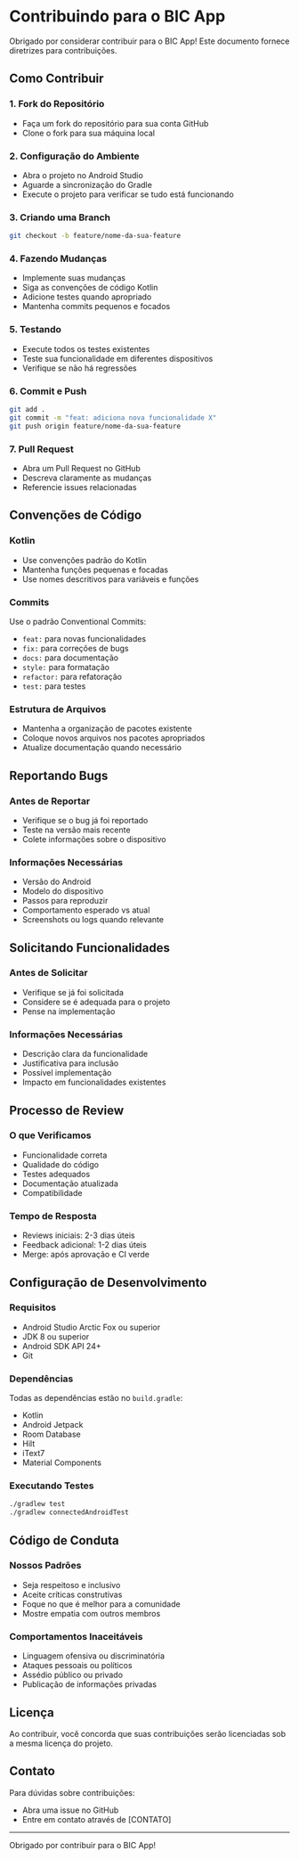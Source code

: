 # Contribuindo para o BIC App

Obrigado por considerar contribuir para o BIC App! Este documento fornece diretrizes para contribuições.

## Como Contribuir

### 1. Fork do Repositório
- Faça um fork do repositório para sua conta GitHub
- Clone o fork para sua máquina local

### 2. Configuração do Ambiente
- Abra o projeto no Android Studio
- Aguarde a sincronização do Gradle
- Execute o projeto para verificar se tudo está funcionando

### 3. Criando uma Branch
```bash
git checkout -b feature/nome-da-sua-feature
```

### 4. Fazendo Mudanças
- Implemente suas mudanças
- Siga as convenções de código Kotlin
- Adicione testes quando apropriado
- Mantenha commits pequenos e focados

### 5. Testando
- Execute todos os testes existentes
- Teste sua funcionalidade em diferentes dispositivos
- Verifique se não há regressões

### 6. Commit e Push
```bash
git add .
git commit -m "feat: adiciona nova funcionalidade X"
git push origin feature/nome-da-sua-feature
```

### 7. Pull Request
- Abra um Pull Request no GitHub
- Descreva claramente as mudanças
- Referencie issues relacionadas

## Convenções de Código

### Kotlin
- Use convenções padrão do Kotlin
- Mantenha funções pequenas e focadas
- Use nomes descritivos para variáveis e funções

### Commits
Use o padrão Conventional Commits:
- `feat:` para novas funcionalidades
- `fix:` para correções de bugs
- `docs:` para documentação
- `style:` para formatação
- `refactor:` para refatoração
- `test:` para testes

### Estrutura de Arquivos
- Mantenha a organização de pacotes existente
- Coloque novos arquivos nos pacotes apropriados
- Atualize documentação quando necessário

## Reportando Bugs

### Antes de Reportar
- Verifique se o bug já foi reportado
- Teste na versão mais recente
- Colete informações sobre o dispositivo

### Informações Necessárias
- Versão do Android
- Modelo do dispositivo
- Passos para reproduzir
- Comportamento esperado vs atual
- Screenshots ou logs quando relevante

## Solicitando Funcionalidades

### Antes de Solicitar
- Verifique se já foi solicitada
- Considere se é adequada para o projeto
- Pense na implementação

### Informações Necessárias
- Descrição clara da funcionalidade
- Justificativa para inclusão
- Possível implementação
- Impacto em funcionalidades existentes

## Processo de Review

### O que Verificamos
- Funcionalidade correta
- Qualidade do código
- Testes adequados
- Documentação atualizada
- Compatibilidade

### Tempo de Resposta
- Reviews iniciais: 2-3 dias úteis
- Feedback adicional: 1-2 dias úteis
- Merge: após aprovação e CI verde

## Configuração de Desenvolvimento

### Requisitos
- Android Studio Arctic Fox ou superior
- JDK 8 ou superior
- Android SDK API 24+
- Git

### Dependências
Todas as dependências estão no `build.gradle`:
- Kotlin
- Android Jetpack
- Room Database
- Hilt
- iText7
- Material Components

### Executando Testes
```bash
./gradlew test
./gradlew connectedAndroidTest
```

## Código de Conduta

### Nossos Padrões
- Seja respeitoso e inclusivo
- Aceite críticas construtivas
- Foque no que é melhor para a comunidade
- Mostre empatia com outros membros

### Comportamentos Inaceitáveis
- Linguagem ofensiva ou discriminatória
- Ataques pessoais ou políticos
- Assédio público ou privado
- Publicação de informações privadas

## Licença

Ao contribuir, você concorda que suas contribuições serão licenciadas sob a mesma licença do projeto.

## Contato

Para dúvidas sobre contribuições:
- Abra uma issue no GitHub
- Entre em contato através de [CONTATO]

---

Obrigado por contribuir para o BIC App!

